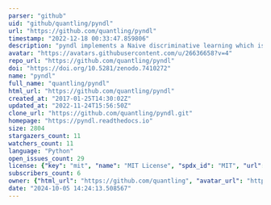 ```yaml
---
parser: "github"
uid: "github/quantling/pyndl"
url: "https://github.com/quantling/pyndl"
timestamp: "2022-12-18 00:33:47.859806"
description: "pyndl implements a Naive discriminative learning which is a learning and classification models based on the Rescorla-Wagner equations in python3."
avatar: "https://avatars.githubusercontent.com/u/26636658?v=4"
repo_url: "https://github.com/quantling/pyndl"
doi: "https://doi.org/10.5281/zenodo.7410272"
name: "pyndl"
full_name: "quantling/pyndl"
html_url: "https://github.com/quantling/pyndl"
created_at: "2017-01-25T14:30:02Z"
updated_at: "2022-11-24T15:56:50Z"
clone_url: "https://github.com/quantling/pyndl.git"
homepage: "https://pyndl.readthedocs.io"
size: 2804
stargazers_count: 11
watchers_count: 11
language: "Python"
open_issues_count: 29
license: {"key": "mit", "name": "MIT License", "spdx_id": "MIT", "url": "https://api.github.com/licenses/mit", "node_id": "MDc6TGljZW5zZTEz"}
subscribers_count: 6
owner: {"html_url": "https://github.com/quantling", "avatar_url": "https://avatars.githubusercontent.com/u/26636658?v=4", "login": "quantling", "type": "Organization"}
date: "2024-10-05 14:24:13.508567"
---
```

